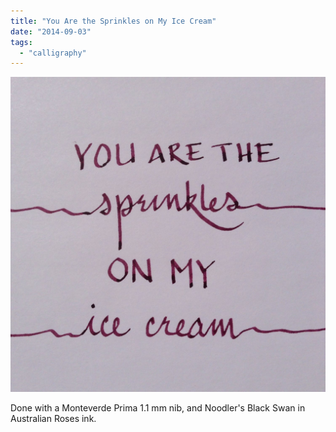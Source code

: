 ```yaml
---
title: "You Are the Sprinkles on My Ice Cream"
date: "2014-09-03"
tags: 
  - "calligraphy"
---
```


![You are the sprinkles on my ice cream](sprinkles.jpg)

Done with a Monteverde Prima 1.1 mm nib, and Noodler's Black Swan in Australian Roses ink.
